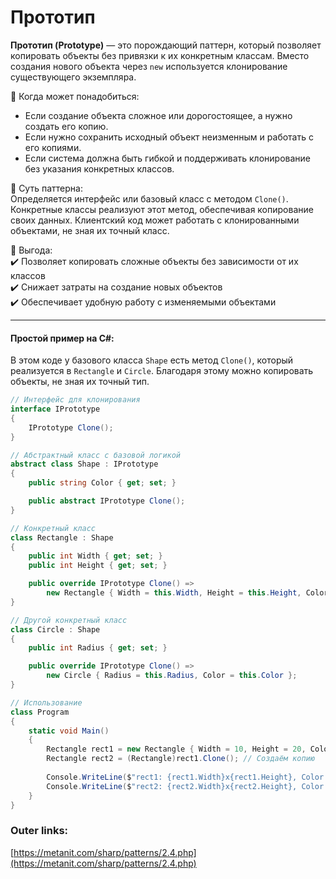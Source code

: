 
# Прототип

**Прототип (Prototype)** — это порождающий паттерн, который позволяет копировать объекты без привязки к их конкретным классам. Вместо создания нового объекта через `new` используется клонирование существующего экземпляра.

📌 Когда может понадобиться:  
- Если создание объекта сложное или дорогостоящее, а нужно создать его копию.  
- Если нужно сохранить исходный объект неизменным и работать с его копиями.  
- Если система должна быть гибкой и поддерживать клонирование без указания конкретных классов.

📌 Суть паттерна:  
Определяется интерфейс или базовый класс с методом `Clone()`. Конкретные классы реализуют этот метод, обеспечивая копирование своих данных. Клиентский код может работать с клонированными объектами, не зная их точный класс.

📌 Выгода:  
✔️ Позволяет копировать сложные объекты без зависимости от их классов  
✔️ Снижает затраты на создание новых объектов  
✔️ Обеспечивает удобную работу с изменяемыми объектами  

---
#### Простой пример на C#:
В этом коде у базового класса `Shape` есть метод `Clone()`, который реализуется в `Rectangle` и `Circle`. Благодаря этому можно копировать объекты, не зная их точный тип.

```csharp
// Интерфейс для клонирования
interface IPrototype
{
    IPrototype Clone();
}

// Абстрактный класс с базовой логикой
abstract class Shape : IPrototype
{
    public string Color { get; set; }

    public abstract IPrototype Clone();
}

// Конкретный класс
class Rectangle : Shape
{
    public int Width { get; set; }
    public int Height { get; set; }

    public override IPrototype Clone() =>
        new Rectangle { Width = this.Width, Height = this.Height, Color = this.Color };
}

// Другой конкретный класс
class Circle : Shape
{
    public int Radius { get; set; }

    public override IPrototype Clone() =>
        new Circle { Radius = this.Radius, Color = this.Color };
}

// Использование
class Program
{
    static void Main()
    {
        Rectangle rect1 = new Rectangle { Width = 10, Height = 20, Color = "Red" };
        Rectangle rect2 = (Rectangle)rect1.Clone(); // Создаём копию
        
        Console.WriteLine($"rect1: {rect1.Width}x{rect1.Height}, Color: {rect1.Color}");
        Console.WriteLine($"rect2: {rect2.Width}x{rect2.Height}, Color: {rect2.Color}");
    }
}
````

### Outer links:
[https://metanit.com/sharp/patterns/2.4.php](https://metanit.com/sharp/patterns/2.4.php)